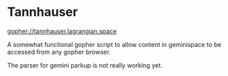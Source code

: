 # Tannhauser

<gopher://tannhauser.lagrangian.space>

A somewhat functional gopher script to allow content in geminispace to
be accessed from any gopher browser.

The parser for gemini parkup is not really working yet.
